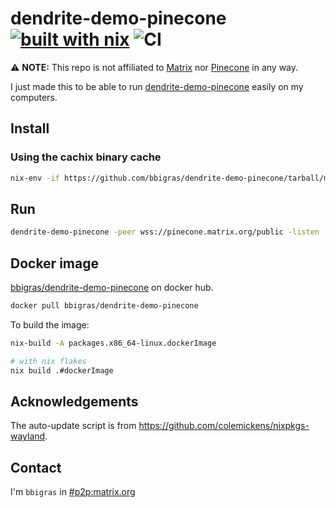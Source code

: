 # dendrite-demo-pinecone [![built with nix](https://builtwithnix.org/badge.svg)](https://builtwithnix.org) ![CI](https://github.com/bbigras/dendrite-demo-pinecone/workflows/CI/badge.svg)

⚠️ **NOTE:** This repo is not affiliated to [Matrix](https://matrix.org/) nor [Pinecone](https://pinecone-network.github.io/) in any way.

I just made this to be able to run [dendrite-demo-pinecone](https://github.com/matrix-org/dendrite/tree/master/cmd/dendrite-demo-pinecone) easily on my computers.

## Install

### Using the cachix binary cache
```sh
nix-env -if https://github.com/bbigras/dendrite-demo-pinecone/tarball/master --substituters https://dendrite-demo-pinecone.cachix.org --trusted-public-keys dendrite-demo-pinecone.cachix.org-1:qgybhOM1X0JikTrvpYo1HwtsXT2ee+6ajbmCjCns4yI=
```

## Run

```sh
dendrite-demo-pinecone -peer wss://pinecone.matrix.org/public -listen :<some_port>
```

## Docker image

[bbigras/dendrite-demo-pinecone](https://hub.docker.com/repository/docker/bbigras/dendrite-demo-pinecone) on docker hub.

```sh
docker pull bbigras/dendrite-demo-pinecone
```

To build the image:

```sh
nix-build -A packages.x86_64-linux.dockerImage

# with nix flakes
nix build .#dockerImage
```

## Acknowledgements

The auto-update script is from https://github.com/colemickens/nixpkgs-wayland.

## Contact

I'm `bbigras` in [#p2p:matrix.org](https://matrix.to/#/#p2p:matrix.org)
